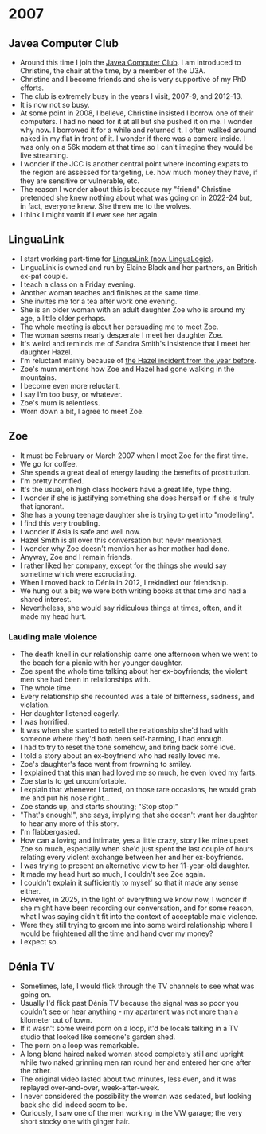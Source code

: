 # 2007

<div id="google_translate_element"></div>
<script type="text/javascript" src="//translate.google.com/translate_a/element.js?cb=googleTranslateElementInit"></script>
<script type="text/javascript">
function googleTranslateElementInit() {
  new google.translate.TranslateElement({pageLanguage: 'en'}, 'google_translate_element');
}
</script>

## Javea Computer Club

- Around this time I join the [Javea Computer Club](https://javeacomputerclub.com/). I am introduced to Christine, the chair at the time, by a member of the U3A.
- Christine and I become friends and she is very supportive of my PhD efforts.
- The club is extremely busy in the years I visit, 2007-9, and 2012-13.
- It is now not so busy.
- At some point in 2008, I believe, Christine insisted I borrow one of their computers. I had no need for it at all but she pushed it on me. I wonder why now. I borrowed it for a while and returned it. I often walked around naked in my flat in front of it. I wonder if there was a camera inside. I was only on a 56k modem at that time so I can't imagine they would be live streaming. 
- I wonder if the JCC is another central point where incoming expats to the region are assessed for targeting, i.e. how much money they have, if they are sensitive or vulnerable, etc. 
- The reason I wonder about this is because my "friend" Christine pretended she knew nothing about what was going on in 2022-24 but, in fact, everyone knew. She threw me to the wolves.
- I think I might vomit if I ever see her again.

## LinguaLink

- I start working part-time for [LinguaLink (now LinguaLogic)](https://lingualogic.es/).
- LinguaLink is owned and run by Elaine Black and her partners, an British ex-pat couple.
- I teach a class on a Friday evening.
- Another woman teaches and finishes at the same time.
- She invites me for a tea after work one evening.
- She is an older woman with an adult daughter Zoe who is around my age, a little older perhaps.
- The whole meeting is about her persuading me to meet Zoe.
- The woman seems nearly desperate I meet her daughter Zoe.
- It's weird and reminds me of Sandra Smith's insistence that I meet her daughter Hazel.
- I'm reluctant mainly because of [the Hazel incident from the year before](2006.md#hazel-smith).
- Zoe's mum mentions how Zoe and Hazel had gone walking in the mountains.
- I become even more reluctant.
- I say I'm too busy, or whatever.
- Zoe's mum is relentless.
- Worn down a bit, I agree to meet Zoe.

## Zoe

- It must be February or March 2007 when I meet Zoe for the first time.
- We go for coffee.
- She spends a great deal of energy lauding the benefits of prostitution.
- I'm pretty horrified.
- It's the usual, oh high class hookers have a great life, type thing.
- I wonder if she is justifying something she does herself or if she is truly that ignorant.
- She has a young teenage daughter she is trying to get into "modelling".
- I find this very troubling.
- I wonder if Asia is safe and well now.
- Hazel Smith is all over this conversation but never mentioned.
- I wonder why Zoe doesn't mention her as her mother had done. 
- Anyway, Zoe and I remain friends.
- I rather liked her company, except for the things she would say sometime which were excruciating.
- When I moved back to Dénia in 2012, I rekindled our friendship.
- We hung out a bit; we were both writing books at that time and had a shared interest.
- Nevertheless, she would say ridiculous things at times, often, and it made my head hurt.

### Lauding male violence

- The death knell in our relationship came one afternoon when we went to the beach for a picnic with her younger daughter.
- Zoe spent the whole time talking about her ex-boyfriends; the violent men she had been in relationships with.
- The whole time.
- Every relationship she recounted was a tale of bitterness, sadness, and violation.
- Her daughter listened eagerly.
- I was horrified.
- It was when she started to retell the relationship she'd had with someone where they'd both been self-harming, I had enough.
- I had to try to reset the tone somehow, and bring back some love.
- I told a story about an ex-boyfriend who had really loved me.
- Zoe's daughter's face went from frowning to smiley.
- I explained that this man had loved me so much, he even loved my farts.
- Zoe starts to get uncomfortable.
- I explain that whenever I farted, on those rare occasions, he would grab me and put his nose right...
- Zoe stands up, and starts shouting; "Stop stop!"
- "That's enough!", she says, implying that she doesn't want her daughter to hear any more of this story.
- I'm flabbergasted.
- How can a loving and intimate, yes a little crazy, story like mine upset Zoe so much, especially when she'd just spent the last couple of hours relating every violent exchange between her and her ex-boyfriends.
- I was trying to present an alternative view to her 11-year-old daughter.
- It made my head hurt so much, I couldn't see Zoe again.
- I couldn't explain it sufficiently to myself so that it made any sense either.
- However, in 2025, in the light of everything we know now, I wonder if she might have been recording our conversation, and for some reason, what I was saying didn't fit into the context of acceptable male violence.
- Were they still trying to groom me into some weird relationship where I would be frightened all the time and hand over my money?
- I expect so.

## Dénia TV

- Sometimes, late, I would flick through the TV channels to see what was going on.
- Usually I'd flick past Dénia TV because the signal was so poor you couldn't see or hear anything - my apartment was not more than a kilometer out of town.
- If it wasn't some weird porn on a loop, it'd be locals talking in a TV studio that looked like someone's garden shed.
- The porn on a loop was remarkable.
- A long blond haired naked woman stood completely still and upright while two naked grinning men ran round her and entered her one after the other.
- The original video lasted about two minutes, less even, and it was replayed over-and-over, week-after-week.
- I never considered the possibility the woman was sedated, but looking back she did indeed seem to be.
- Curiously, I saw one of the men working in the VW garage; the very short stocky one with ginger hair.
